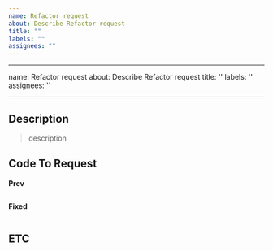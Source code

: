 ```yaml
---
name: Refactor request
about: Describe Refactor request
title: ""
labels: ""
assignees: ""
---
```


---

name: Refactor request
about: Describe Refactor request
title: ''
labels: ''
assignees: ''

---

## Description

> description

## Code To Request

**Prev**

```java

```

**Fixed**

```java

```

## ETC
